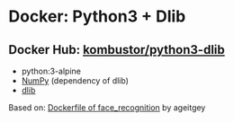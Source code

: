 # Docker: Python3 + Dlib

## Docker Hub: [kombustor/python3-dlib](https://hub.docker.com/r/kombustor/python3-dlib)

- python:3-alpine
- [NumPy](https://www.numpy.org/) (dependency of dlib)
- [dlib](http://dlib.net/)

Based on: [Dockerfile of face_recognition](https://github.com/ageitgey/face_recognition/blob/master/Dockerfile) by ageitgey

